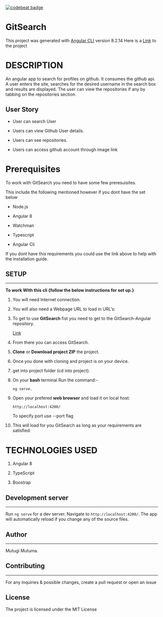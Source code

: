 [![codebeat badge](https://codebeat.co/badges/1fa62ae3-4c36-468d-aae5-84afce65801a)](https://codebeat.co/projects/github-com-mutugiii-gitsearch-master)

# GitSearch

This project was generated with [Angular CLI](https://github.com/angular/angular-cli) version 8.2.14
Here is a [Link](https://github.com/Mutugiii/GitSearch) to the project

# DESCRIPTION

An angular app to search for profiles on github. It consumes the github api. A user enters the site, searches for the desired username in the search box and results are displayed. The user can view the repositories if any by tabbing on the repositories section.

## User Story
- User can search User

- Users can view Github User details.

- Users can see repositories.

- Users can access github account through image link


# Prerequisites

To work with GitSearch you need to have some few preresuisites.

This include the following mentioned however if you dont have the set below 

- Node.js

- Angular 8

- Watchman

- Typescript

- Angular Cli

If you dont have this requirements you could use the link above to help with the installation guide.


## SETUP
---

**To work With this cli {follow the below instructions for set up.}**

1. You will need Internet connection.

2. You will also need a Webpage URL to load in URL's:

3. To get to use **GitSearch** fist you need to get to the GitSearch-Angular repository. 

    [Link](https://github.com/Mutugiii/GitSearch)

4. From there you can access GitSearch.

5. **Clone** or **Download project ZIP** the project.

6. Once you done with cloning and project is on your device.

7. get into project folder (cd into project).

8. On your **bash** terminal Run the command:- 

    ```
    ng serve.
    ```

9. Open your prefered **web browser** and load it on local host:

    ```
    http://localhost:4200/
    ```

    To specify port use --port flag 

10. This will load for you GitSearch as long as your requirements are satisfied.


# TECHNOLOGIES USED

1. Angular 8

2. TypeScript

3. Boostrap

## Development server
---
Run `ng serve` for a dev server. Navigate to `http://localhost:4200/`. The app will automatically reload if you change any of the source files.


## Author
---
Mutugi Mutuma.

## Contributing
---
For any inquiries & possible changes, create a pull request or open an issue

## License
 The project is licensed under the MIT License
